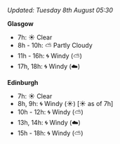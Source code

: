*Updated: Tuesday 8th August 05:30*

**Glasgow**

* 7h: :sunny: Clear
* 8h - 10h: :partly_sunny: Partly Cloudy
* 11h - 16h: :cyclone: Windy (:partly_sunny:)
* 17h, 18h: :cyclone: Windy (:cloud:)

**Edinburgh**

* 7h: :sunny: Clear
* 8h, 9h: :cyclone: Windy (:sunny:) [:sunny: as of 7h]
* 10h - 12h: :cyclone: Windy (:partly_sunny:)
* 13h, 14h: :cyclone: Windy (:cloud:)
* 15h - 18h: :cyclone: Windy (:partly_sunny:)
